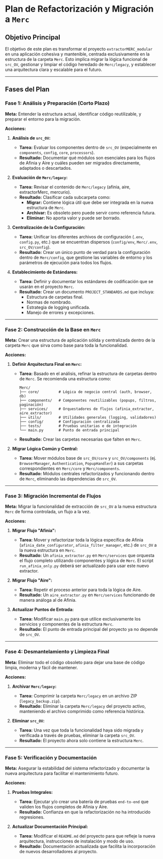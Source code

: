 # Plan de Refactorización y Migración a `Merc`

## Objetivo Principal

El objetivo de este plan es transformar el proyecto `extractorMERC_modular` en una aplicación cohesiva y mantenible, centrada exclusivamente en la estructura de la carpeta `Merc`. Esto implica migrar la lógica funcional de `src_OV`, gestionar y limpiar el código heredado de `Merc/legacy`, y establecer una arquitectura clara y escalable para el futuro.

---

## Fases del Plan

### Fase 1: Análisis y Preparación (Corto Plazo)

**Meta:** Entender la estructura actual, identificar código reutilizable, y preparar el entorno para la migración.

**Acciones:**
1.  **Análisis de `src_OV`:**
    *   **Tarea:** Evaluar los componentes dentro de `src_OV` (especialmente en `components`, `config`, `core`, `processors`).
    *   **Resultado:** Documentar qué módulos son esenciales para los flujos de Afinia y Aire y cuáles pueden ser migrados directamente, adaptados o descartados.

2.  **Evaluación de `Merc/legacy`:**
    *   **Tarea:** Revisar el contenido de `Merc/legacy` (afinia, aire, extractorMerc, mercurio).
    *   **Resultado:** Clasificar cada subcarpeta como:
        *   **Migrar:** Contiene lógica útil que debe ser integrada en la nueva estructura de `Merc`.
        *   **Archivar:** Es obsoleto pero puede servir como referencia futura.
        *   **Eliminar:** No aporta valor y puede ser borrado.

3.  **Centralización de la Configuración:**
    *   **Tarea:** Unificar los diferentes archivos de configuración (`.env`, `config.py`, etc.) que se encuentran dispersos (`config/env`, `Merc/.env`, `src_OV/config`).
    *   **Resultado:** Crear un único punto de verdad para la configuración dentro de `Merc/config`, que gestione las variables de entorno y los parámetros de ejecución para todos los flujos.

4.  **Establecimiento de Estándares:**
    *   **Tarea:** Definir y documentar los estándares de codificación que se usarán en el proyecto `Merc`.
    *   **Resultado:** Crear un documento `PROJECT_STANDARDS.md` que incluya:
        *   Estructura de carpetas final.
        *   Normas de nombrado.
        *   Estrategia de logging unificada.
        *   Manejo de errores y excepciones.

---

### Fase 2: Construcción de la Base en `Merc`

**Meta:** Crear una estructura de aplicación sólida y centralizada dentro de la carpeta `Merc` que sirva como base para toda la funcionalidad.

**Acciones:**
1.  **Definir Arquitectura Final en `Merc`:**
    *   **Tarea:** Basado en el análisis, refinar la estructura de carpetas dentro de `Merc`. Se recomienda una estructura como:
        ```
        Merc/
        ├── core/         # Lógica de negocio central (auth, browser, db)
        ├── components/   # Componentes reutilizables (popups, filtros, paginación)
        ├── services/     # Orquestadores de flujos (afinia_extractor, aire_extractor)
        ├── utils/        # Utilidades generales (logging, validadores)
        ├── config/       # Configuración centralizada
        ├── tests/        # Pruebas unitarias e de integración
        └── main.py       # Punto de entrada principal
        ```
    *   **Resultado:** Crear las carpetas necesarias que falten en `Merc`.

2.  **Migrar Lógica Común y Central:**
    *   **Tarea:** Mover módulos base de `src_OV/core` y `src_OV/components` (ej. `BrowserManager`, `Authentication`, `PopupHandler`) a sus carpetas correspondientes en `Merc/core` y `Merc/components`.
    *   **Resultado:** Módulos centrales refactorizados y funcionando dentro de `Merc`, eliminando las dependencias de `src_OV`.

---

### Fase 3: Migración Incremental de Flujos

**Meta:** Migrar la funcionalidad de extracción de `src_OV` a la nueva estructura `Merc` de forma controlada, un flujo a la vez.

**Acciones:**
1.  **Migrar Flujo "Afinia":**
    *   **Tarea:** Mover y refactorizar toda la lógica específica de Afinia (`afinia_date_configurator`, `afinia_filter_manager`, etc.) de `src_OV` a la nueva estructura en `Merc`.
    *   **Resultado:** Un `afinia_extractor.py` en `Merc/services` que orquesta el flujo completo utilizando componentes y lógica de `Merc`. El script `run_afinia_only.py` deberá ser actualizado para usar este nuevo extractor.

2.  **Migrar Flujo "Aire":**
    *   **Tarea:** Repetir el proceso anterior para toda la lógica de Aire.
    *   **Resultado:** Un `aire_extractor.py` en `Merc/services` funcionando de manera análoga al de Afinia.

3.  **Actualizar Puntos de Entrada:**
    *   **Tarea:** Modificar `main.py` para que utilice exclusivamente los servicios y componentes de la estructura `Merc`.
    *   **Resultado:** El punto de entrada principal del proyecto ya no depende de `src_OV`.

---

### Fase 4: Desmantelamiento y Limpieza Final

**Meta:** Eliminar todo el código obsoleto para dejar una base de código limpia, moderna y fácil de mantener.

**Acciones:**
1.  **Archivar `Merc/legacy`:**
    *   **Tarea:** Comprimir la carpeta `Merc/legacy` en un archivo ZIP (`legacy_backup.zip`).
    *   **Resultado:** Eliminar la carpeta `Merc/legacy` del proyecto activo, manteniendo el archivo comprimido como referencia histórica.

2.  **Eliminar `src_OV`:**
    *   **Tarea:** Una vez que toda la funcionalidad haya sido migrada y verificada a través de pruebas, eliminar la carpeta `src_OV`.
    *   **Resultado:** El proyecto ahora solo contiene la estructura `Merc`.

---

### Fase 5: Verificación y Documentación

**Meta:** Asegurar la estabilidad del sistema refactorizado y documentar la nueva arquitectura para facilitar el mantenimiento futuro.

**Acciones:**
1.  **Pruebas Integrales:**
    *   **Tarea:** Ejecutar y/o crear una batería de pruebas `end-to-end` que validen los flujos completos de Afinia y Aire.
    *   **Resultado:** Confianza en que la refactorización no ha introducido regresiones.

2.  **Actualizar Documentación Principal:**
    *   **Tarea:** Modificar el `README.md` del proyecto para que refleje la nueva arquitectura, instrucciones de instalación y modo de uso.
    *   **Resultado:** Documentación actualizada que facilita la incorporación de nuevos desarrolladores al proyecto.
